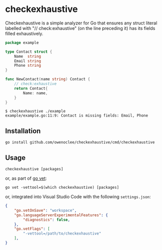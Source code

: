 # checkexhaustive

Checkexhaustive is a simple analyzer for Go that ensures any struct literal
labelled with "// check:exhaustive" (on the line preceding it) has its fields
filled exhaustively.

```go
package example

type Contact struct {
	Name  string
	Email string
	Phone string
}

func NewContact(name string) Contact {
	// check:exhaustive
	return Contact{
		Name: name,
	}
}
```

```
$ checkexhaustive ./example
example/example.go:11:9: Contact is missing fields: Email, Phone
```

## Installation

```
go install github.com/owenoclee/checkexhaustive/cmd/checkexhaustive
```

## Usage

```
checkexhaustive [packages]
```

or, as part of [go vet](https://pkg.go.dev/cmd/vet):

```
go vet -vettool=$(which checkexhaustive) [packages]
```

or, integrated into Visual Studio Code with the following `settings.json`:

```json
{
	"go.vetOnSave": "workspace",
	"go.languageServerExperimentalFeatures": {
	    "diagnostics": false,
	},
	"go.vetFlags": [
	    "-vettool=/path/to/checkexhaustive"
	],
}
```
